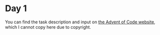 # Day 1

You can find the task description and input on [the Advent of Code website](https://adventofcode.com/2023/day/1), which I cannot copy here due to copyright.